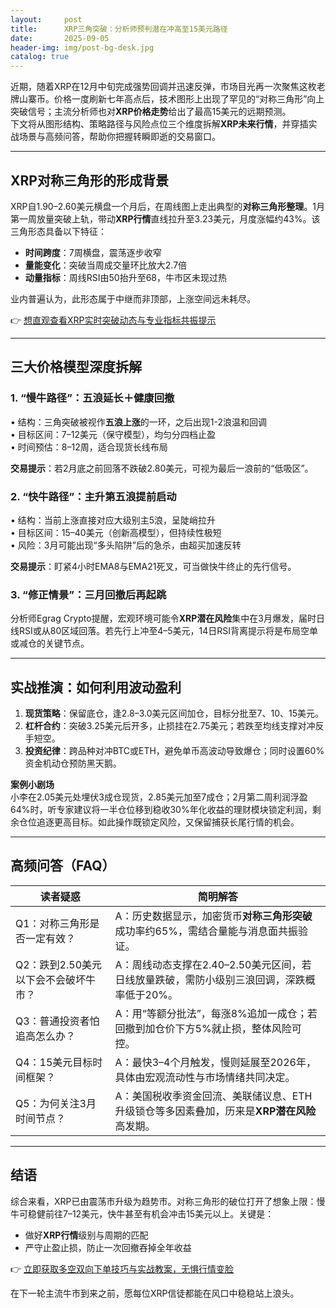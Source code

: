 ```yaml
---
layout:     post
title:      XRP三角突破：分析师预判潜在冲高至15美元路径
date:       2025-09-05
header-img: img/post-bg-desk.jpg
catalog: true
---
```


近期，随着XRP在12月中旬完成强势回调并迅速反弹，市场目光再一次聚焦这枚老牌山寨币。价格一度刷新七年高点后，技术图形上出现了罕见的“对称三角形”向上突破信号；主流分析师也对**XRP价格走势**给出了最高15美元的远期预测。  
下文将从图形结构、策略路径与风险点位三个维度拆解**XRP未来行情**，并穿插实战场景与高频问答，帮助你把握转瞬即逝的交易窗口。

---

## XRP对称三角形的形成背景
XRP自1.90–2.60美元横盘一个月后，在周线图上走出典型的**对称三角形整理**。1月第一周放量突破上轨，带动**XRP行情**直线拉升至3.23美元，月度涨幅约43%。该三角形态具备以下特征：  
- **时间跨度**：7周横盘，震荡逐步收窄  
- **量能变化**：突破当周成交量环比放大2.7倍  
- **动量指标**：周线RSI由50抬升至68，牛市区未现过热  

业内普遍认为，此形态属于中继而非顶部，上涨空间远未耗尽。  

👉 [想直观查看XRP实时突破动态与专业指标共振提示](https://okxdog.com/)

---

## 三大价格模型深度拆解

### 1. “慢牛路径”：五浪延长＋健康回撤  
• 结构：三角突破被视作**五浪上涨**的一环，之后出现1-2浪温和回调  
• 目标区间：7–12美元（保守模型），均匀分四档止盈  
• 时间预估：8–12周，适合现货长线布局  

**交易提示**：若2月底之前回落不跌破2.80美元，可视为最后一浪前的“低吸区”。

### 2. “快牛路径”：主升第五浪提前启动  
• 结构：当前上涨直接对应大级别主5浪，呈陡峭拉升  
• 目标区间：15–40美元（创新高模型），但持续性极短  
• 风险：3月可能出现“多头陷阱”后的急杀，由超买加速反转  

**交易提示**：盯紧4小时EMA8与EMA21死叉，可当做快牛终止的先行信号。

### 3. “修正情景”：三月回撤后再起跳  
分析师Egrag Crypto提醒，宏观环境可能令**XRP潜在风险**集中在3月爆发，届时日线RSI或从80区域回落。若先行上冲至4–5美元，14日RSI背离提示将是布局空单或减仓的关键节点。

---

## 实战推演：如何利用波动盈利
1. **现货策略**：保留底仓，逢2.8–3.0美元区间加仓，目标分批至7、10、15美元。  
2. **杠杆合约**：突破3.25美元后开多，止损挂在2.75美元；若跌至均线支撑对冲反手短空。  
3. **投资纪律**：跨品种对冲BTC或ETH，避免单币高波动导致爆仓；同时设置60%资金机动仓预防黑天鹅。  

**案例小剧场**  
小李在2.05美元处埋伏3成仓现货，2.85美元加至7成仓；2月第二周利润浮盈64%时，听专家建议将一半仓位移到稳收30%年化收益的理财模块锁定利润，剩余仓位追逐更高目标。如此操作既锁定风险，又保留捕获长尾行情的机会。

---

## 高频问答（FAQ）

| 读者疑惑 | 简明解答 |
| --- | --- |
| Q1：对称三角形是否一定有效？ | A：历史数据显示，加密货币**对称三角形突破**成功率约65%，需结合量能与消息面共振验证。 |
| Q2：跌到2.50美元以下会不会破坏牛市？ | A：周线动态支撑在2.40–2.50美元区间，若日线放量跌破，需防小级别三浪回调，深跌概率低于20%。 |
| Q3：普通投资者怕追高怎么办？ | A：用“等额分批法”，每涨8%追加一成仓；若回撤到加仓价下方5%就止损，整体风险可控。 |
| Q4：15美元目标时间框架？ | A：最快3–4个月触发，慢则延展至2026年，具体由宏观流动性与市场情绪共同决定。 |
| Q5：为何关注3月时间节点？ | A：美国税收季资金回流、美联储议息、ETH升级锁仓等多因素叠加，历来是**XRP潜在风险**高发期。 |

---

## 结语
综合来看，XRP已由震荡市升级为趋势市。对称三角形的破位打开了想象上限：慢牛可稳健前往7–12美元，快牛甚至有机会冲击15美元以上。关键是：  
- 做好**XRP行情**级别与周期的匹配  
- 严守止盈止损，防止一次回撤吞掉全年收益  

👉 [立即获取多空双向下单技巧与实战教案，无惧行情变脸](https://okxdog.com/)

在下一轮主流牛市到来之前，愿每位XRP信徒都能在风口中稳稳站上浪头。